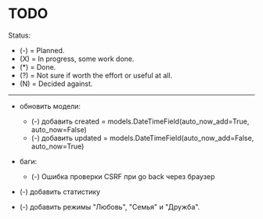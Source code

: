 TODO
===============================


Status:
* (-) = Planned.
* (X) = In progress, some work done.
* (*) = Done.
* (?) = Not sure if worth the effort or useful at all.
* (N) = Decided against.
----------------------------------

* обновить модели:
	* (-) добавить created = models.DateTimeField(auto_now_add=True, auto_now=False)
	* (-) добавить updated = models.DateTimeField(auto_now_add=False, auto_now=True)
* баги:
	* (-) Ошибка проверки CSRF при go back через браузер

* (-) добавить статистику
* (-) добавить режимы "Любовь", "Семья" и "Дружба". 
